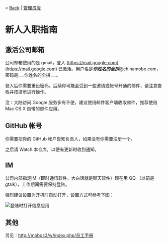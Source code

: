 < [Back](README.md) | [管理员版](AppointmentGuideForAdmin.md)

新人入职指南
====

激活公司邮箱
----
公司邮箱使用的是 gmail，登入 [https://mail.google.com](https://mail.google.com) 已激活。用户名是***你姓名的全拼***@chinamobo.com，密码是___你姓名的全拼___。

登入后你需要重设密码。后续你可能会受到一些邀请或帐号开通的邮件，请注意查收并按提示进行操作。

注：大陆访问 Google 服务多有不便，建议使用邮件客户端收取邮件，推荐使用 Mac OS X 自带的邮件应用。

GitHub 帐号
----
你需要把你的 GitHub 帐户告知负责人，如果没有你需要注册一个。

之后请 Watch 本仓库，以便有更新时收到通知。

IM
----
公司内部指定IM（即时通讯软件，大白话就是聊天软件）现在用 QQ （以前是 gtalk），工作期间需要保持登陆。

强烈建议设置为开机时自动打开，设置方式可参考下图：

![登陆时打开信息应用](image/make_ichat_auto_lunch_on_login.jpg)




其他
----
另见：[http://mobos3/w/index.php/员工手册](http://mobos3/w/index.php/员工手册)
